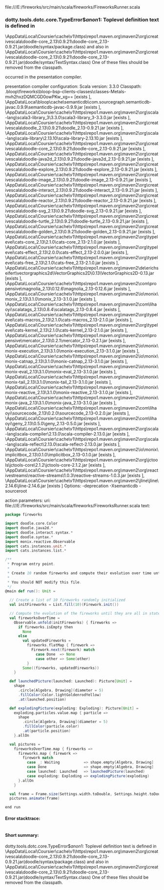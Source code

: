 file:///E:/fireworks/src/main/scala/fireworks/FireworksRunner.scala
### dotty.tools.dotc.core.TypeError$$anon$1: Toplevel definition text is defined in
  <HOME>\AppData\Local\Coursier\cache\v1\https\repo1.maven.org\maven2\org\creativescala\doodle-core_2.13\0.9.21\doodle-core_2.13-0.9.21.jar(doodle/syntax/package.class)
and also in
  <HOME>\AppData\Local\Coursier\cache\v1\https\repo1.maven.org\maven2\org\creativescala\doodle-core_2.13\0.9.21\doodle-core_2.13-0.9.21.jar(doodle/syntax/TextSyntax.class)
One of these files should be removed from the classpath.

occurred in the presentation compiler.

presentation compiler configuration:
Scala version: 3.3.0
Classpath:
<WORKSPACE>\.bloop\fireworks\bloop-bsp-clients-classes\classes-Metals-mvh2hxzDQMCGD0owPKw_xg== [exists ], <HOME>\AppData\Local\bloop\cache\semanticdb\com.sourcegraph.semanticdb-javac.0.9.9\semanticdb-javac-0.9.9.jar [exists ], <HOME>\AppData\Local\Coursier\cache\v1\https\repo1.maven.org\maven2\org\scala-lang\scala3-library_3\3.3.0\scala3-library_3-3.3.0.jar [exists ], <HOME>\AppData\Local\Coursier\cache\v1\https\repo1.maven.org\maven2\org\creativescala\doodle_2.13\0.9.21\doodle_2.13-0.9.21.jar [exists ], <HOME>\AppData\Local\Coursier\cache\v1\https\repo1.maven.org\maven2\org\scala-lang\scala-library\2.13.10\scala-library-2.13.10.jar [exists ], <HOME>\AppData\Local\Coursier\cache\v1\https\repo1.maven.org\maven2\org\creativescala\doodle-core_2.13\0.9.21\doodle-core_2.13-0.9.21.jar [exists ], <HOME>\AppData\Local\Coursier\cache\v1\https\repo1.maven.org\maven2\org\creativescala\doodle-java2d_2.13\0.9.21\doodle-java2d_2.13-0.9.21.jar [exists ], <HOME>\AppData\Local\Coursier\cache\v1\https\repo1.maven.org\maven2\org\creativescala\doodle-explore_2.13\0.9.21\doodle-explore_2.13-0.9.21.jar [exists ], <HOME>\AppData\Local\Coursier\cache\v1\https\repo1.maven.org\maven2\org\creativescala\doodle-image_2.13\0.9.21\doodle-image_2.13-0.9.21.jar [exists ], <HOME>\AppData\Local\Coursier\cache\v1\https\repo1.maven.org\maven2\org\creativescala\doodle-interact_2.13\0.9.21\doodle-interact_2.13-0.9.21.jar [exists ], <HOME>\AppData\Local\Coursier\cache\v1\https\repo1.maven.org\maven2\org\creativescala\doodle-reactor_2.13\0.9.21\doodle-reactor_2.13-0.9.21.jar [exists ], <HOME>\AppData\Local\Coursier\cache\v1\https\repo1.maven.org\maven2\org\creativescala\doodle-svg_2.13\0.9.21\doodle-svg_2.13-0.9.21.jar [exists ], <HOME>\AppData\Local\Coursier\cache\v1\https\repo1.maven.org\maven2\org\creativescala\doodle-turtle_2.13\0.9.21\doodle-turtle_2.13-0.9.21.jar [exists ], <HOME>\AppData\Local\Coursier\cache\v1\https\repo1.maven.org\maven2\org\creativescala\doodle-golden_2.13\0.9.21\doodle-golden_2.13-0.9.21.jar [exists ], <HOME>\AppData\Local\Coursier\cache\v1\https\repo1.maven.org\maven2\org\typelevel\cats-core_2.13\2.1.0\cats-core_2.13-2.1.0.jar [exists ], <HOME>\AppData\Local\Coursier\cache\v1\https\repo1.maven.org\maven2\org\typelevel\cats-effect_2.13\2.0.0\cats-effect_2.13-2.0.0.jar [exists ], <HOME>\AppData\Local\Coursier\cache\v1\https\repo1.maven.org\maven2\org\typelevel\cats-free_2.13\2.1.0\cats-free_2.13-2.1.0.jar [exists ], <HOME>\AppData\Local\Coursier\cache\v1\https\repo1.maven.org\maven2\de\erichseifert\vectorgraphics2d\VectorGraphics2D\0.13\VectorGraphics2D-0.13.jar [exists ], <HOME>\AppData\Local\Coursier\cache\v1\https\repo1.maven.org\maven2\com\propensive\magnolia_2.13\0.12.6\magnolia_2.13-0.12.6.jar [exists ], <HOME>\AppData\Local\Coursier\cache\v1\https\repo1.maven.org\maven2\io\monix\monix_2.13\3.1.0\monix_2.13-3.1.0.jar [exists ], <HOME>\AppData\Local\Coursier\cache\v1\https\repo1.maven.org\maven2\com\lihaoyi\scalatags_2.13\0.8.4\scalatags_2.13-0.8.4.jar [exists ], <HOME>\AppData\Local\Coursier\cache\v1\https\repo1.maven.org\maven2\org\typelevel\cats-macros_2.13\2.1.0\cats-macros_2.13-2.1.0.jar [exists ], <HOME>\AppData\Local\Coursier\cache\v1\https\repo1.maven.org\maven2\org\typelevel\cats-kernel_2.13\2.1.0\cats-kernel_2.13-2.1.0.jar [exists ], <HOME>\AppData\Local\Coursier\cache\v1\https\repo1.maven.org\maven2\com\propensive\mercator_2.13\0.2.1\mercator_2.13-0.2.1.jar [exists ], <HOME>\AppData\Local\Coursier\cache\v1\https\repo1.maven.org\maven2\io\monix\monix-execution_2.13\3.1.0\monix-execution_2.13-3.1.0.jar [exists ], <HOME>\AppData\Local\Coursier\cache\v1\https\repo1.maven.org\maven2\io\monix\monix-catnap_2.13\3.1.0\monix-catnap_2.13-3.1.0.jar [exists ], <HOME>\AppData\Local\Coursier\cache\v1\https\repo1.maven.org\maven2\io\monix\monix-eval_2.13\3.1.0\monix-eval_2.13-3.1.0.jar [exists ], <HOME>\AppData\Local\Coursier\cache\v1\https\repo1.maven.org\maven2\io\monix\monix-tail_2.13\3.1.0\monix-tail_2.13-3.1.0.jar [exists ], <HOME>\AppData\Local\Coursier\cache\v1\https\repo1.maven.org\maven2\io\monix\monix-reactive_2.13\3.1.0\monix-reactive_2.13-3.1.0.jar [exists ], <HOME>\AppData\Local\Coursier\cache\v1\https\repo1.maven.org\maven2\io\monix\monix-java_2.13\3.1.0\monix-java_2.13-3.1.0.jar [exists ], <HOME>\AppData\Local\Coursier\cache\v1\https\repo1.maven.org\maven2\com\lihaoyi\sourcecode_2.13\0.2.0\sourcecode_2.13-0.2.0.jar [exists ], <HOME>\AppData\Local\Coursier\cache\v1\https\repo1.maven.org\maven2\com\lihaoyi\geny_2.13\0.5.0\geny_2.13-0.5.0.jar [exists ], <HOME>\AppData\Local\Coursier\cache\v1\https\repo1.maven.org\maven2\org\scala-lang\scala-compiler\2.13.0\scala-compiler-2.13.0.jar [exists ], <HOME>\AppData\Local\Coursier\cache\v1\https\repo1.maven.org\maven2\org\scala-lang\scala-reflect\2.13.0\scala-reflect-2.13.0.jar [exists ], <HOME>\AppData\Local\Coursier\cache\v1\https\repo1.maven.org\maven2\io\monix\implicitbox_2.13\0.1.0\implicitbox_2.13-0.1.0.jar [exists ], <HOME>\AppData\Local\Coursier\cache\v1\https\repo1.maven.org\maven2\org\jctools\jctools-core\2.1.2\jctools-core-2.1.2.jar [exists ], <HOME>\AppData\Local\Coursier\cache\v1\https\repo1.maven.org\maven2\org\reactivestreams\reactive-streams\1.0.3\reactive-streams-1.0.3.jar [exists ], <HOME>\AppData\Local\Coursier\cache\v1\https\repo1.maven.org\maven2\jline\jline\2.14.6\jline-2.14.6.jar [exists ]
Options:
-deprecation -Xsemanticdb -sourceroot <WORKSPACE>


action parameters:
uri: file:///E:/fireworks/src/main/scala/fireworks/FireworksRunner.scala
text:
```scala
package fireworks

import doodle.core.Color
import doodle.java2d.*
import doodle.interact.syntax.*
import doodle.syntax.*
import monix.reactive.Observable
import cats.instances.unit.*
import cats.instances.list.*

/**
 * Program entry point.
 *
 * Create 10 random fireworks and compute their evolution over time until they are all done.
 *
 * You should NOT modify this file.
 */
@main def run(): Unit =

  // Create a list of 10 fireworks randomly initialized
  val initFireworks = List.fill(10)(Firework.init())

  // Compute the evolution of the fireworks until they are all in state `Done`
  val fireworksOverTime =
    Observable.unfold(initFireworks) { fireworks =>
      if fireworks.isEmpty then
        None
      else
        val updatedFireworks =
          fireworks.flatMap { firework =>
            Firework.next(firework) match
              case Done  => None
              case other => Some(other)
          }
        Some((fireworks, updatedFireworks))
    }

  def launchedPicture(launched: Launched): Picture[Unit] =
    shape
      .circle[Algebra, Drawing](diameter = 5)
      .fillColor(Color.lightGoldenrodYellow)
      .at(launched.position)

  def explodingPicture(exploding: Exploding): Picture[Unit] =
    exploding.particles.value.map { particle =>
      shape
        .circle[Algebra, Drawing](diameter = 5)
        .fillColor(particle.color)
        .at(particle.position)
    }.allOn

  val pictures =
    fireworksOverTime.map { fireworks =>
      fireworks.map { firework =>
        firework match
          case _: Waiting           => shape.empty[Algebra, Drawing]
          case Done                 => shape.empty[Algebra, Drawing]
          case launched: Launched   => launchedPicture(launched)
          case exploding: Exploding => explodingPicture(exploding)
      }.allOn
    }

  val frame = Frame.size(Settings.width.toDouble, Settings.height.toDouble).background(Color.black)
  pictures.animate(frame)

end run

```



#### Error stacktrace:

```

```
#### Short summary: 

dotty.tools.dotc.core.TypeError$$anon$1: Toplevel definition text is defined in
  <HOME>\AppData\Local\Coursier\cache\v1\https\repo1.maven.org\maven2\org\creativescala\doodle-core_2.13\0.9.21\doodle-core_2.13-0.9.21.jar(doodle/syntax/package.class)
and also in
  <HOME>\AppData\Local\Coursier\cache\v1\https\repo1.maven.org\maven2\org\creativescala\doodle-core_2.13\0.9.21\doodle-core_2.13-0.9.21.jar(doodle/syntax/TextSyntax.class)
One of these files should be removed from the classpath.